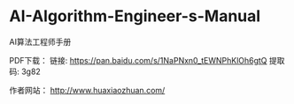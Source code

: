 # AI-Algorithm-Engineer-s-Manual
AI算法工程师手册  

PDF下载： 链接: https://pan.baidu.com/s/1NaPNxn0_tEWNPhKlOh6gtQ 提取码: 3g82 

作者网站：
http://www.huaxiaozhuan.com/


